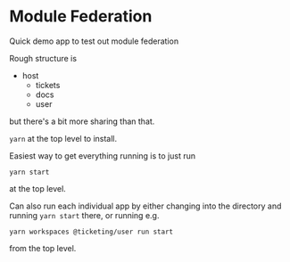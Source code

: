 # Module Federation

Quick demo app to test out module federation

Rough structure is

- host
  - tickets
  - docs
  - user

but there's a bit more sharing than that.

`yarn` at the top level to install.

Easiest way to get everything running is to just run 
```
yarn start
```
at the top level.

Can also run each individual app by either changing into the directory and running `yarn start` there, or running e.g.
```
yarn workspaces @ticketing/user run start
```
from the top level.
